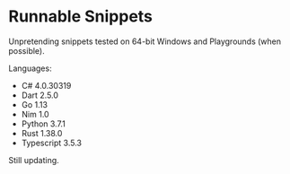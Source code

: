 # Runnable Snippets


Unpretending snippets tested on 64-bit Windows and Playgrounds (when possible).

Languages:

* C# 4.0.30319
* Dart 2.5.0
* Go 1.13
* Nim 1.0
* Python 3.7.1
* Rust 1.38.0
* Typescript 3.5.3

Still updating.